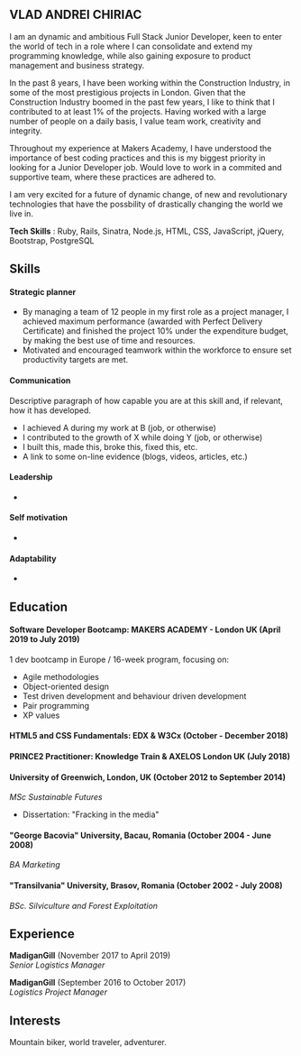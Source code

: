 ## VLAD ANDREI CHIRIAC

I am an dynamic and ambitious Full Stack Junior Developer, keen to enter the world of tech in a role where I can consolidate and extend my programming knowledge, while also gaining exposure to product management and business strategy. 

In the past 8 years, I have been working within the Construction Industry, in some of the most prestigious projects in London. Given that the Construction Industry boomed in the past few years, I like to think that I contributed to at least 1% of the projects. Having worked with a large number of people on a daily basis, I value team work, creativity and integrity. 

Throughout my experience at Makers Academy, I have understood the importance of best coding practices and this is my biggest priority in looking for a Junior Developer job.  Would love to work in a commited and supportive team, where these practices are adhered to.

I am very excited for a future of dynamic change, of new and revolutionary technologies that have the possbility of drastically changing the world we live in. 

__Tech Skills__ : Ruby, Rails, Sinatra, Node.js, HTML, CSS, JavaScript, jQuery, Bootstrap, PostgreSQL

## Skills

#### Strategic planner

* By managing a team of 12 people in my first role as a project manager, I achieved maximum performance (awarded with
Perfect Delivery Certificate) and finished the project 10% under the expenditure budget, by making
the best use of time and resources.
* Motivated and encouraged teamwork within the workforce to ensure set productivity targets are met.

#### Communication
Descriptive paragraph of how capable you are at this skill and, if relevant, how it has developed.

- I achieved A during my work at B (job, or otherwise)
- I contributed to the growth of X while doing Y (job, or otherwise)
- I built this, made this, broke this, fixed this, etc.
- A link to some on-line evidence (blogs, videos, articles, etc.)

#### Leadership

* 

#### Self motivation

* 

#### Adaptability

* 

## Education

#### Software Developer Bootcamp: MAKERS ACADEMY - London UK (April 2019 to July 2019)
1 dev bootcamp in Europe / 16-week program, focusing on:

* Agile methodologies
* Object-oriented design
* Test driven development and behaviour driven development
* Pair programming
* XP values

#### HTML5 and CSS Fundamentals: EDX & W3Cx (October - December 2018)

#### PRINCE2 Practitioner: Knowledge Train & AXELOS London UK (July 2018)

#### University of Greenwich, London, UK (October 2012 to September 2014) 
  *MSc Sustainable Futures*
- Dissertation: "Fracking in the media"

#### "George Bacovia" University, Bacau, Romania (October 2004 - June 2008) 
  *BA Marketing*

#### "Transilvania" University, Brasov, Romania (October 2002 - July 2008) 
  *BSc. Silviculture and Forest Exploitation*
  
## Experience

**MadiganGill** (November 2017 to April 2019)    
*Senior Logistics Manager*  

**MadiganGill** (September 2016 to October 2017)   
*Logistics Project Manager* 

## Interests
Mountain biker, world traveler, adventurer.
